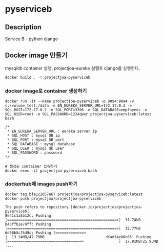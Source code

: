 # pyserviceb

## Description
Service B - python django

## Docker image 만들기
mysqldb container 실행, projectjoa-eureka 실행후 django를 실행한다.

``` bash
docker build . -t projectjoa-pyserviceb
```

### docker image로 container 생성하기
```
docker run -it --name projectjoa-pyserviceb -p 9094:9094 -v c:\volume_test:/data -e EN_EUREKA_SERVER_URL=172.17.0.3 -e SQL_HOST=172.17.0.2 -e SQL_PORT=3306 -e SQL_DATABASE=employees -e SQL_USER=root -e SQL_PASSWORD=1234qwer projectjoa-pyserviceb:latest bash

/*
 * EN_EUREKA_SERVER_URL : eureka server ip
 * SQL_HOST : mysql DB ip
 * SQL_PORT : mysql DB port
 * SQL_DATABASE : mysql database
 * SQL_USER : mysql db user
 * SQL_PASSWORD : password
*/

# 생성된 container 접속하기
docker exec -it projectjoa-pyserviceb bash
```

### dockerhub에 images push하기
```
docker tag bfa1c2857a67 projectjoa/projectjoa-pyserviceb:latest
docker push projectjoa/projectjoa-pyserviceb

The push refers to repository [docker.io/projectjoa/projectjoa-pyserviceb]
8e41c1a5b12c: Pushing [==================================================>]  31.74kB                                    b45ffb2e78ff: Pushing [==================================================>]  32.77kB                                    6d56b8c76d9c: Pushing [=============>                                     ]  13.24MB/47.79MB                            dfad14e86c05: Pushing [==================================>                ]  17.81MB/25.93MB                            ....                                                
```